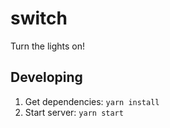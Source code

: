 
# switch

Turn the lights on!

## Developing

1. Get dependencies: `yarn install`
2. Start server: `yarn start`


